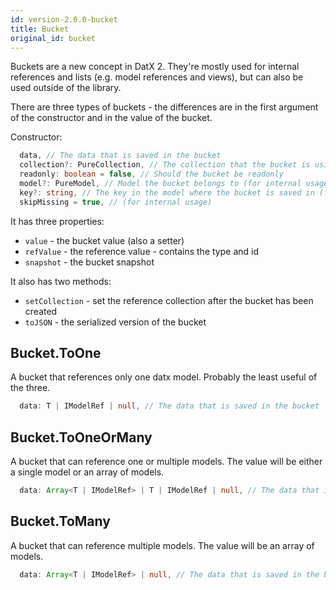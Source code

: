 ```yaml
---
id: version-2.0.0-bucket
title: Bucket
original_id: bucket
---
```


Buckets are a new concept in DatX 2. They're mostly used for internal references and lists (e.g. model references and views), but can also be used outside of the library.

There are three types of buckets - the differences are in the first argument of the constructor and in the value of the bucket.

Constructor:

```typescript
  data, // The data that is saved in the bucket
  collection?: PureCollection, // The collection that the bucket is using for references
  readonly: boolean = false, // Should the bucket be readonly
  model?: PureModel, // Model the bucket belongs to (for internal usage)
  key?: string, // The key in the model where the bucket is saved in (for internal usage)
  skipMissing = true, // (for internal usage)
```

It has three properties:

- `value` - the bucket value (also a setter)
- `refValue` - the reference value - contains the type and id
- `snapshot` - the bucket snapshot

It also has two methods:

- `setCollection` - set the reference collection after the bucket has been created
- `toJSON` - the serialized version of the bucket

## Bucket.ToOne

A bucket that references only one datx model. Probably the least useful of the three.

```typescript
  data: T | IModelRef | null, // The data that is saved in the bucket
```

## Bucket.ToOneOrMany

A bucket that can reference one or multiple models. The value will be either a single model or an array of models.

```typescript
  data: Array<T | IModelRef> | T | IModelRef | null, // The data that is saved in the bucket
```

## Bucket.ToMany

A bucket that can reference multiple models. The value will be an array of models.

```typescript
  data: Array<T | IModelRef> | null, // The data that is saved in the bucket
```
